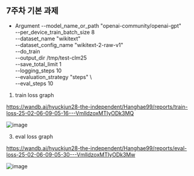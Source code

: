 ## 7주차 기본 과제

* Argument
    --model_name_or_path "openai-community/openai-gpt" \
    --per_device_train_batch_size 8 \
    --dataset_name "wikitext" \
    --dataset_config_name "wikitext-2-raw-v1" \
    --do_train \
    --output_dir /tmp/test-clm25 \
    --save_total_limit 1 \
    --logging_steps 10  \
	 --evaluation_strategy "steps"  \   
    --eval_steps 10


1. train loss graph
   
https://wandb.ai/hyuckjun28-the-independent/Hanghae99/reports/train-loss-25-02-06-09-05-16---VmlldzoxMTIyODk3MQ

![image](https://github.com/user-attachments/assets/34a2a1ab-e0f6-4410-a47c-8be9da1b8e46)


3. eval loss graph
   
https://wandb.ai/hyuckjun28-the-independent/Hanghae99/reports/eval-loss-25-02-06-09-05-30---VmlldzoxMTIyODk3Mw

![image](https://github.com/user-attachments/assets/73f17952-1ed7-4c7f-a207-f47ba6c159a4)
